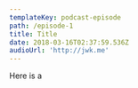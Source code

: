 ```yaml
---
templateKey: podcast-episode
path: /episode-1
title: Title
date: 2018-03-16T02:37:59.536Z
audioUrl: 'http://jwk.me'
---
```

Here is a
